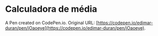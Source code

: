 # Calculadora de média

A Pen created on CodePen.io. Original URL: [https://codepen.io/edimar-duran/pen/jOaoeye](https://codepen.io/edimar-duran/pen/jOaoeye).


